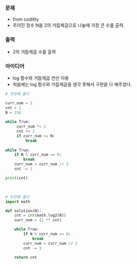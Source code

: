 ### 문제
* from codility
* 주어진 정수 N을 2의 거듭제곱으로 나눌때 가장 큰 수를 출력.

### 출력
* 2의 거듭제곱 수를 출력 

### 아이디어
* log 함수와 거듭제곱 연산 이용
* 처음에는 log 함수와 거듭제곱을 생각 못해서 구현을 다 해주었다.

```python
# 첫번째 풀이

curr_num = 2
cnt = 1
N = 256
 
while True:
     curr_num *= 2
     cnt += 1
     if curr_num >= N:
         break
         
while True:
    if N % curr_num == 0:
        break
    curr_num = curr_num // 2
    cnt -= 1

print(cnt)
```
<br>

```python
# 두번째 풀이
import math

def solution(N):
    cnt = int(math.log2(N))
    curr_num = (2 ** cnt)

    while True:
        if N % curr_num == 0:
            break
        curr_num = curr_num // 2
        cnt -= 1

    return cnt
```
